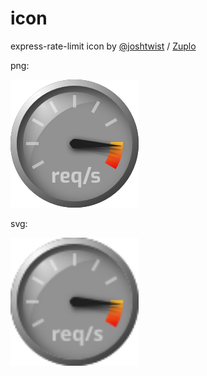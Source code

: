 # icon

express-rate-limit icon by [@joshtwist](https://github.com/joshtwist) / [Zuplo](https://zuplo.link/express-rate-limit)

png: 

![express-rate-limit icon as a png](/erl-icon.png)

svg:

<img alt="express-rate-limit icon as a svg" height="205" width="205" src="/erl-icon.svg" />
